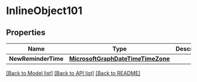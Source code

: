 # InlineObject101

## Properties

Name | Type | Description | Notes
------------ | ------------- | ------------- | -------------
**NewReminderTime** | [**MicrosoftGraphDateTimeTimeZone**](microsoft.graph.dateTimeTimeZone.md) |  | [optional] 

[[Back to Model list]](../README.md#documentation-for-models) [[Back to API list]](../README.md#documentation-for-api-endpoints) [[Back to README]](../README.md)


